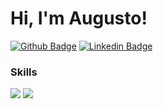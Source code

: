 # Hi, I'm Augusto!

[![Github Badge](https://img.shields.io/badge/-Github-000?style=flat-square&logo=Github&logoColor=white&link=https://github.com/Augusto-Calisto)](https://github.com/Augusto-Calisto)
[![Linkedin Badge](https://img.shields.io/badge/-LinkedIn-blue?style=flat-square&logo=Linkedin&logoColor=white&link=https://www.linkedin.com/in/augusto-calisto-27b899195/)](https://www.linkedin.com/in/augusto-calisto-27b899195/)

### Skills

<div>
  <span> 
    <img      src="https://camo.githubusercontent.com/4028fc3c77921c7377fcf0f2033493a9a42aeb65187eb4888c5249040dfb5dd7/68747470733a2f2f696d672e736869656c64732e696f2f62616467652f2d537072696e672d627269676874677265656e3f7374796c653d666c61742d737175617265266c6f676f3d537072696e67266c6f676f436f6c6f723d7768697465" />
    <img src="https://camo.githubusercontent.com/67e616e989b87083a322d4cf3ef11e31de24d769b853922bf4635879809995da/68747470733a2f2f696d672e736869656c64732e696f2f62616467652f2d4a6176612d6f72616e67653f7374796c653d666c61742d737175617265266c6f676f3d4a617661266c6f676f436f6c6f723d7768697465" />
    
  </span>
</div>

<!--
<div class="row">
  <div class="col-2">
    <img src="https://camo.githubusercontent.com/4028fc3c77921c7377fcf0f2033493a9a42aeb65187eb4888c5249040dfb5dd7/68747470733a2f2f696d672e736869656c64732e696f2f62616467652f2d537072696e672d627269676874677265656e3f7374796c653d666c61742d737175617265266c6f676f3d537072696e67266c6f676f436f6c6f723d7768697465"/>
  </div>
  
  <div class="col-2">
    <img src="https://camo.githubusercontent.com/67e616e989b87083a322d4cf3ef11e31de24d769b853922bf4635879809995da/68747470733a2f2f696d672e736869656c64732e696f2f62616467652f2d4a6176612d6f72616e67653f7374796c653d666c61742d737175617265266c6f676f3d4a617661266c6f676f436f6c6f723d7768697465" />
  </div>
</div>

-->

<!--
### Hi there 👋

**Augusto-Calisto/Augusto-Calisto** is a ✨ _special_ ✨ repository because its `README.md` (this file) appears on your GitHub profile.

Here are some ideas to get you started:

- 🔭 I’m currently working on ...
- 🌱 I’m currently learning ...
- 👯 I’m looking to collaborate on ...
- 🤔 I’m looking for help with ...
- 💬 Ask me about ...
- 📫 How to reach me: ...
- 😄 Pronouns: ...
- ⚡ Fun fact: ...
-->
